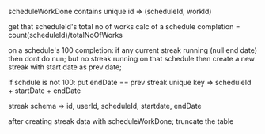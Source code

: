 scheduleWorkDone contains unique id => (scheduleId, workId)

get that scheduleId's total no of works
calc of a schedule completion = count(scheduleId)/totalNoOfWorks

on a schedule's 100 completion: if any current streak running (null end date) then dont do nun;
but no streak running on that schedule then create a new streak with start date as prev date;

if schdule is not 100: put endDate == prev
streak unique key => scheduleId + startDate + endDate

streak schema => id, userId, scheduleId, startdate, endDate 

after creating streak data with scheduleWorkDone; truncate the table
